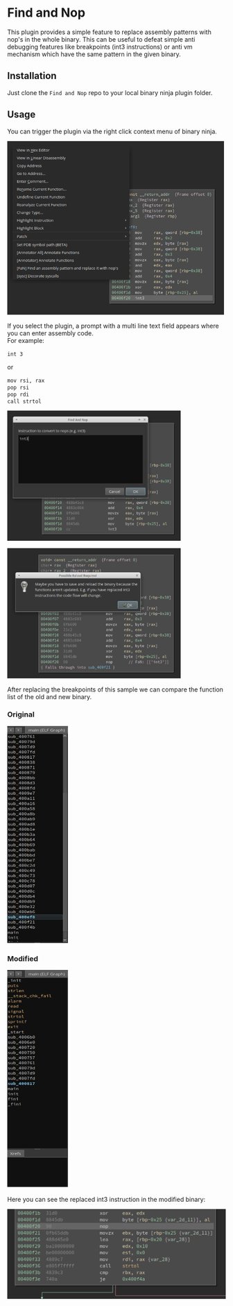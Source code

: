 # Find and Nop
This plugin provides a simple feature to replace assembly patterns with nop's in the whole binary. This can be useful to defeat simple anti debugging features like breakpoints (int3 instructions) or anti vm mechanism which have the same pattern in the given binary.

## Installation
Just clone the ```Find and Nop``` repo to your local binary ninja plugin folder.

## Usage
You can trigger the plugin via the right click context menu of binary ninja.

<img src="images/Original_binary_menu.png" height=400 width=500><br>

If you select the plugin, a prompt with a multi line text field appears where you can enter assembly code.<br>
For example:
```
int 3
```
or
```
mov rsi, rax
pop rsi
pop rdi
call strtol
```

<img src="images/Original_binary_fan.png" height=300 width=400><br>

<img src="images/Original_binary_replaced_msg.png" height=300 width=400><br>

After replacing the breakpoints of this sample we can compare the function list of the old and new binary.<br>

### Original
<img src="images/Original_binary_functions.png" height=500 width=140><br>

### Modified
<img src="images/Reloaded_binary_functions.png" height=500 width=140><br><br>
Here you can see the replaced int3 instruction in the modified binary:

<img src="images/Reloaded_binary_nop.png"><br>
